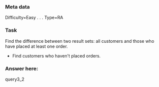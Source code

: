 ### Meta data <!--Please dont edit these fields-->
Difficulty=Easy
.
.
.
Type=RA <!--Either RA (Relational Algebra) or TXT (text)-->

### Task
Find the difference between two result sets: all customers and those who have placed at least one order.
- Find customers who haven't placed orders.

### Answer here:
query3_2